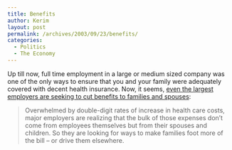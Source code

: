 ```yaml
---
title: Benefits
author: Kerim
layout: post
permalink: /archives/2003/09/23/benefits/
categories:
  - Politics
  - The Economy
---
```

Up till now, full time employment in a large or medium sized company was one of the only ways to ensure that you and your family were adequately covered with decent health insurance. Now, it seems, <a href="http://www.fortwayne.com/mld/journalgazette/2003/09/14/business/6770938.htm" onclick="_gaq.push(['_trackEvent', 'outbound-article', 'http://www.fortwayne.com/mld/journalgazette/2003/09/14/business/6770938.htm', 'even the largest employers are seeking to cut benefits to families and spouses']);" >even the largest employers are seeking to cut benefits to families and spouses</a>:


>   Overwhelmed by double-digit rates of increase in health care costs, major employers are realizing that the bulk of those expenses don&#8217;t come from employees themselves but from their spouses and children. So they are looking for ways to make families foot more of the bill &#8211; or drive them elsewhere.


